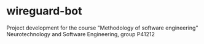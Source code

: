 # wireguard-bot
Project development for the course "Methodology of software engineering"
Neurotechnology and Software Engineering, group P41212